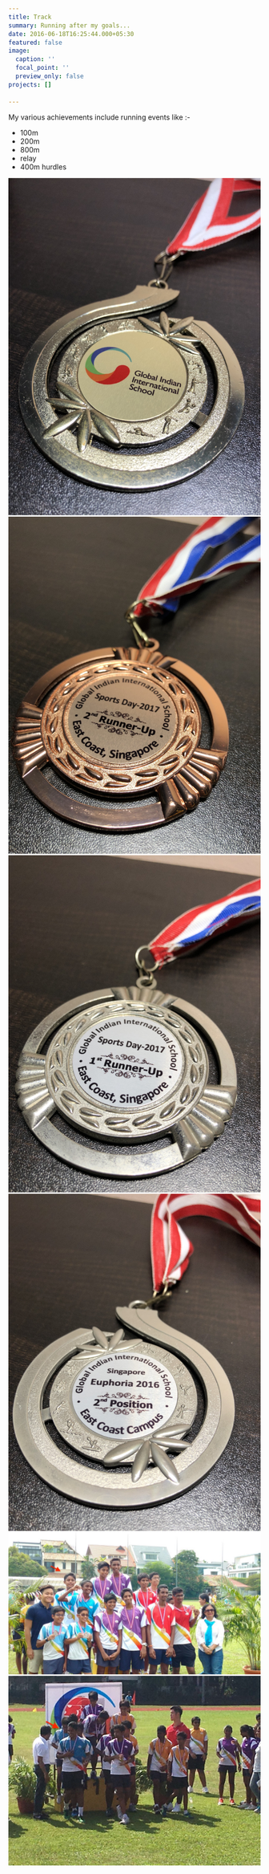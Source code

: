 ```yaml
---
title: Track
summary: Running after my goals...
date: 2016-06-18T16:25:44.000+05:30
featured: false
image:
  caption: ''
  focal_point: ''
  preview_only: false
projects: []

---
```

My various achievements include running events like :-

* 100m
* 200m
* 800m
* relay
* 400m hurdles

![](images/run.jpeg)
![](images/run.jpg)
![](images/run2.jpg)
![](images/run1.jpeg)
![](images/relay1.jpg)
![](images/relay2.jpg)